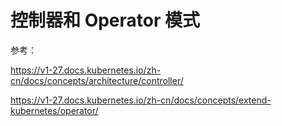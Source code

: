 # 控制器和 Operator 模式

参考：

https://v1-27.docs.kubernetes.io/zh-cn/docs/concepts/architecture/controller/

https://v1-27.docs.kubernetes.io/zh-cn/docs/concepts/extend-kubernetes/operator/
